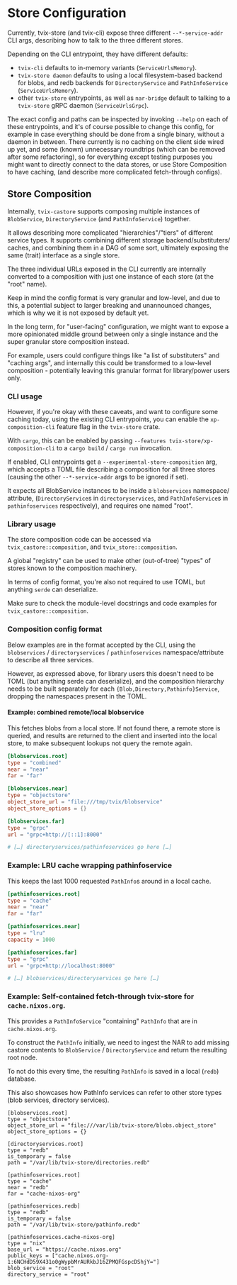 # Store Configuration

Currently, tvix-store (and tvix-cli) expose three different `--*-service-addr`
CLI args, describing how to talk to the three different stores.

Depending on the CLI entrypoint, they have different defaults:

 - `tvix-cli` defaults to in-memory variants (`ServiceUrlsMemory`).
 - `tvix-store daemon` defaults to using a local filesystem-based backend for
   blobs, and redb backends for `DirectoryService` and `PathInfoService`
   (`ServiceUrlsMemory`).
 - other `tvix-store` entrypoints, as well as `nar-bridge` default to talking to
   a `tvix-store` gRPC daemon (`ServiceUrlsGrpc`).

The exact config and paths can be inspected by invoking `--help` on each of
these entrypoints, and it's of course possible to change this config, for
example in case everything should be done from a single binary, without a daemon
in between.
There currently is no caching on the client side wired up yet, and some (known)
unnecessary roundtrips (which can be removed after some refactoring), so for
everything except testing purposes you might want to directly connect to the
data stores, or use Store Composition to have caching, (and describe more
complicated fetch-through configs).

## Store Composition
Internally, `tvix-castore` supports composing multiple instances of `BlobService`,
`DirectoryService` (and `PathInfoService`) together.

It allows describing more complicated "hierarchies"/"tiers" of different
service types. It supports combining different storage backend/substituters/
caches, and combining them in a DAG of some sort, ultimately exposing the same
(trait) interface as a single store.

The three individual URLs exposed in the CLI currently are internally converted
to a composition with just one instance of each store (at the "root" name).

Keep in mind the config format is very granular and low-level, and due to this,
a potential subject to larger breaking and unannounced changes, which is why we
it is not exposed by default yet.

In the long term, for "user-facing" configuration, we might want to expose a
more opinionated middle ground between only a single instance and the super
granular store composition instead.

For example, users could configure things like "a list of substituters"
and "caching args", and internally this could be transformed to a low-level
composition - potentially leaving this granular format for library/power users
only.

### CLI usage
However, if you're okay with these caveats, and want to configure some caching
today, using the existing CLI entrypoints, you can enable the
`xp-composition-cli` feature flag in the `tvix-store` crate.

With `cargo`, this can be enabled by passing
`--features tvix-store/xp-composition-cli` to a `cargo build` / `cargo run`
invocation.

If enabled, CLI entrypoints get a `--experimental-store-composition` arg, which
accepts a TOML file describing a composition for all three stores (causing the
other `--*-service-addr` args to be ignored if set).

It expects all BlobService instances to be inside a `blobservices` namespace/
attribute, (`DirectoryService`s in `directoryservices`, and `PathInfoService`s
in `pathinfoservices` respectively), and requires one named "root".

### Library usage
The store composition code can be accessed via `tvix_castore::composition`, and
`tvix_store::composition`.

A global "registry" can be used to make other (out-of-tree) "types" of stores
known to the composition machinery.

In terms of config format, you're also not required to use TOML, but anything
`serde` can deserialize.

Make sure to check the module-level docstrings and code examples for
`tvix_castore::composition`.

### Composition config format
Below examples are in the format accepted by the CLI, using the
`blobservices` / `directoryservices` / `pathinfoservices` namespace/attribute to
describe all three services.

However, as expressed above, for library users this doesn't need to be TOML (but
anything serde can deserialize), and the composition hierarchy needs to be built
separately for each `{Blob,Directory,Pathinfo}Service`, dropping the namespaces
present in the TOML.

#### Example: combined remote/local blobservice
This fetches blobs from a local store. If not found there, a remote store is
queried, and results are returned to the client and inserted into the local
store, to make subsequent lookups not query the remote again.

```toml
[blobservices.root]
type = "combined"
near = "near"
far = "far"

[blobservices.near]
type = "objectstore"
object_store_url = "file:///tmp/tvix/blobservice"
object_store_options = {}

[blobservices.far]
type = "grpc"
url = "grpc+http://[::1]:8000"

# […] directoryservices/pathinfoservices go here […]
```

### Example: LRU cache wrapping pathinfoservice
This keeps the last 1000 requested `PathInfo`s around in a local cache.
```toml
[pathinfoservices.root]
type = "cache"
near = "near"
far = "far"

[pathinfoservices.near]
type = "lru"
capacity = 1000

[pathinfoservices.far]
type = "grpc"
url = "grpc+http://localhost:8000"

# […] blobservices/directoryservices go here […]
```

### Example: Self-contained fetch-through tvix-store for `cache.nixos.org`.
This provides a `PathInfoService` "containing" `PathInfo` that are in
`cache.nixos.org`.

To construct the `PathInfo` initially, we need to ingest the NAR to add missing
castore contents to `BlobService` / `DirectoryService` and return the resulting
root node.

To not do this every time, the resulting `PathInfo` is saved in a local (`redb`)
database.

This also showcases how PathInfo services can refer to other store types (blob
services, directory services).

```
[blobservices.root]
type = "objectstore"
object_store_url = "file:///var/lib/tvix-store/blobs.object_store"
object_store_options = {}

[directoryservices.root]
type = "redb"
is_temporary = false
path = "/var/lib/tvix-store/directories.redb"

[pathinfoservices.root]
type = "cache"
near = "redb"
far = "cache-nixos-org"

[pathinfoservices.redb]
type = "redb"
is_temporary = false
path = "/var/lib/tvix-store/pathinfo.redb"

[pathinfoservices.cache-nixos-org]
type = "nix"
base_url = "https://cache.nixos.org"
public_keys = ["cache.nixos.org-1:6NCHdD59X431o0gWypbMrAURkbJ16ZPMQFGspcDShjY="]
blob_service = "root"
directory_service = "root"
```
